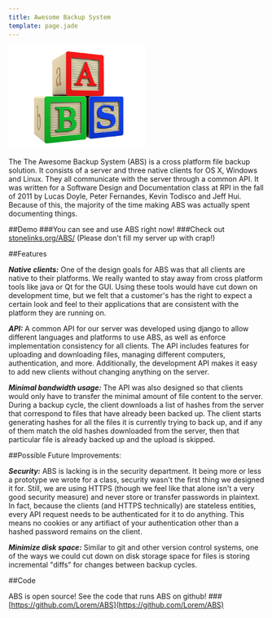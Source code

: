 ```yaml
---
title: Awesome Backup System
template: page.jade
---
```


<div class="img-container">

<img src="/img/projects/abs.png">

</div>

The The Awesome Backup System (ABS) is a cross platform file backup solution. It consists of a server and three native clients for OS X, Windows and Linux. They all communicate with the server through a common API. It was written for a Software Design and Documentation class at RPI in the fall of 2011 by Lucas Doyle, Peter Fernandes, Kevin Todisco and Jeff Hui. Because of this, the majority of the time making ABS was actually spent documenting things.


##Demo
###You can see and use ABS right now!
###Check out [stonelinks.org/ABS/](http://stonelinks.org/ABS/)
(Please don't fill my server up with crap!)


##Features

***Native clients:*** One of the design goals for ABS was that all clients are native to their platforms. We really wanted to stay away from cross platform tools like java or Qt for the GUI. Using these tools would have cut down on development time, but we felt that a customer's has the right to expect a certain look and feel to their applications that are consistent with the platform they are running on.
 
***API:*** A common API for our server was developed using django to allow different languages and platforms to use ABS, as well as enforce implementation consistency for all clients. The API includes features for uploading and downloading files, managing different computers, authentication, and more. Additionally, the development API makes it easy to add new clients without changing anything on the server.

***Minimal bandwidth usage:*** The API was also designed so that clients would only have to transfer the minimal amount of file content to the server. During a backup cycle, the client downloads a list of hashes from the server that correspond to files that have already been backed up. The client starts generating hashes for all the files it is currently trying to back up, and if any of them match the old hashes downloaded from the server, then that particular file is already backed up and the upload is skipped.


##Possible Future Improvements:

***Security:*** ABS is lacking is in the security department. It being more or less a prototype we wrote for a class, security wasn't the first thing we designed it for. Still, we are using HTTPS (though we feel like that alone isn't a very good security measure) and never store or transfer passwords in plaintext. In fact, because the clients (and HTTPS technically) are stateless entities, every API request needs to be authenticated for it to do anything. This means no cookies or any artifiact of your authentication other than a hashed password remains on the client.

***Minimize disk space:*** Similar to git and other version control systems, one of the ways we could cut down on disk storage space for files is storing incremental "diffs" for changes between backup cycles.


##Code

ABS is open source! See the code that runs ABS on github!
###[https://github.com/Lorem/ABS](https://github.com/Lorem/ABS)

